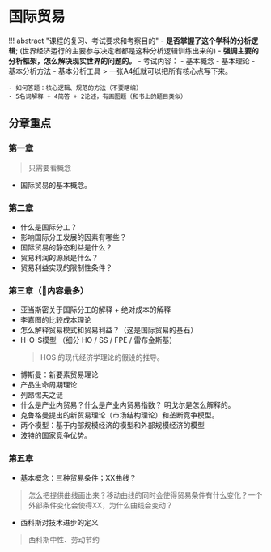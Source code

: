 # 国际贸易

!!! abstract "课程的复习、考试要求和考察目的"
    - **是否掌握了这个学科的分析逻辑**; (世界经济运行的主要参与决定者都是这种分析逻辑训练出来的)
    - **强调主要的分析框架，怎么解决现实世界的问题的。**
    - 考试内容：
        - 基本概念
        - 基本理论
        - 基本分析方法
        - 基本分析工具
    > 一张A4纸就可以把所有核心点写下来。

    - 如何答题：核心逻辑、规范的方法（不要瞎编）
    - 5名词解释 + 4简答 + 2论述，有画图题（和书上的题目类似）



## 分章重点

### 第一章

> 只需要看概念
- 国际贸易的基本概念。


### 第二章
- 什么是国际分工？
- 影响国际分工发展的因素有哪些？
- 国际贸易的静态利益是什么？
- 贸易利润的源泉是什么？
- 贸易利益实现的限制性条件？


### 第三章（🌟内容最多）

- 亚当斯密关于国际分工的解释 + 绝对成本的解释
- 李嘉图的比较成本理论
- 怎么解释贸易模式和贸易利益？（这是国际贸易的基石）
- H-O-S模型 （细分 HO / SS / FPE / 雷布金斯基）
    > HOS 的现代经济学理论的假设的推导。
- 博斯曼：新要素贸易理论
- 产品生命周期理论
- 列昂惕夫之谜
- 什么是产业内贸易？什么是产业内贸易指数？ 明戈尔是怎么解释的。
- 克鲁格曼提出的新贸易理论（市场结构理论）和垄断竞争模型。
- 两个模型：基于内部规模经济的模型和外部规模经济的模型
- 波特的国家竞争优势。



### 第五章

- 基本概念：三种贸易条件；XX曲线？
> 怎么把提供曲线画出来？移动曲线的同时会使得贸易条件有什么变化？一个外部条件变化会使得XX，为什么曲线会变动？
>

- 西科斯对技术进步的定义
> 西科斯中性、劳动节约